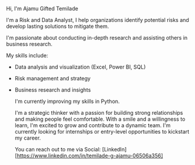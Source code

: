 Hi, I'm Ajamu Gifted Temilade 

I'm a Risk and Data Analyst, 
I help organizations identify potential risks and develop lasting solutions to mitigate them.

I'm passionate about conducting in-depth research and assisting others in business research.

My skills include:

- Data analysis and visualization (Excel, Power BI, SQL)
- Risk management and strategy
- Business research and insights

  I'm currently improving my skills in Python.

  
  I'm a strategic thinker with a passion for building strong relationships and making people feel comfortable.
  With a smile and a willingness to learn, I'm excited to grow and contribute to a dynamic team.
 I'm currently looking for internships or entry-level opportunities to kickstart my career.

  You can reach out to me via Social:
  [LinkedIn] [https://www.linkedin.com/in/temilade-g-ajamu-06506a356]
<!---
EbunTemi48/EbunTemi48 is a ✨ special ✨ repository because its `README.md` (this file) appears on your GitHub profile.
You can click the Preview link to take a look at your changes.
--->
